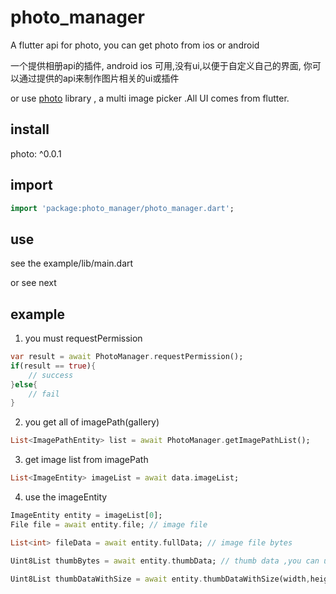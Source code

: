# photo_manager

A flutter api for photo, you can get photo from ios or android

一个提供相册api的插件, android ios 可用,没有ui,以便于自定义自己的界面, 你可以通过提供的api来制作图片相关的ui或插件

or use [photo](https://pub.dartlang.org/photo) library , a multi image picker .All UI comes from flutter.

## install
  photo: ^0.0.1

## import

```dart
import 'package:photo_manager/photo_manager.dart';
```

## use
see the example/lib/main.dart

or see next

## example

1. you must requestPermission

```dart
var result = await PhotoManager.requestPermission();
if(result == true){
    // success
}else{
    // fail
}
```

2. you get all of imagePath(gallery)
```dart
List<ImagePathEntity> list = await PhotoManager.getImagePathList();
```

3. get image list from imagePath
```dart
List<ImageEntity> imageList = await data.imageList;
```

4. use the imageEntity

```dart
ImageEntity entity = imageList[0];
File file = await entity.file; // image file

List<int> fileData = await entity.fullData; // image file bytes

Uint8List thumbBytes = await entity.thumbData; // thumb data ,you can use Image.memory(thumbBytes); size is 64px*64px;

Uint8List thumbDataWithSize = await entity.thumbDataWithSize(width,height); //Just like thumbnails, you can specify your own size. unit is px;

```